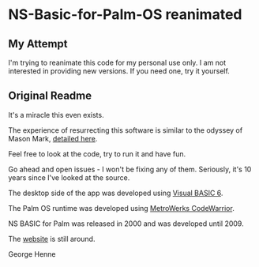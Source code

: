 # NS-Basic-for-Palm-OS reanimated

## My Attempt

I'm trying to reanimate this code for my personal use only. I am not interested in providing new versions. If you need one, try it yourself.

## Original Readme

It's a miracle this even exists.

The experience of resurrecting this software is similar to the odyssey of Mason Mark, [detailed here](https://github.com/masonmark/Dash-Board-for-Newton-OS).

Feel free to look at the code, try to run it and have fun.

Go ahead and open issues - I won't be fixing any of them. 
Seriously, it's 10 years since I've looked at the source.

The desktop side of the app was developed using [Visual BASIC 6](https://visual-basic-6.com/).

The Palm OS runtime was developed using [MetroWerks CodeWarrior](https://palmdb.net/app/codewarrior).

NS BASIC for Palm was released in 2000 and was developed until 2009.

The [website](https://www.nsbasic.com/palm/) is still around.

George Henne
